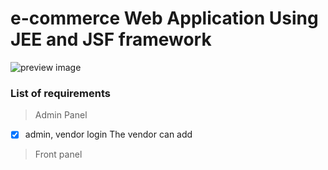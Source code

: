 # e-commerce Web Application Using JEE and JSF framework


![preview image](https://raw.githubusercontent.com/mixaverros88/java-e-commerce/master/e-commerce.jpg)

### List of requirements

> Admin Panel
- [x] admin, vendor login
The vendor can add 

> Front panel
